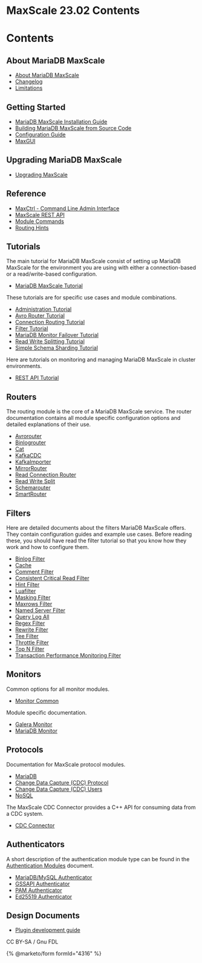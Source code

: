 
# MaxScale 23.02 Contents

# Contents


## About MariaDB MaxScale


* [About MariaDB MaxScale](mariadb-maxscale-23-02-about/mariadb-maxscale-2302-about-mariadb-maxscale.md)
* [Changelog](mariadb-maxscale-2302-changelog.md)
* [Limitations](mariadb-maxscale-23-02-about/mariadb-maxscale-2302-limitations-and-known-issues-within-mariadb-maxscale.md)


## Getting Started


* [MariaDB MaxScale Installation Guide](mariadb-maxscale-23-02-getting-started/mariadb-maxscale-2302-mariadb-maxscale-installation-guide.md)
* [Building MariaDB MaxScale from Source Code](mariadb-maxscale-23-02-getting-started/mariadb-maxscale-2302-building-mariadb-maxscale-from-source-code.md)
* [Configuration Guide](mariadb-maxscale-23-02-getting-started/mariadb-maxscale-2302-mariadb-maxscale-configuration-guide.md)
* [MaxGUI](mariadb-maxscale-23-02-getting-started/mariadb-maxscale-2302-mariadb-maxscale-maxgui-guide.md)


## Upgrading MariaDB MaxScale


* [Upgrading MaxScale](mariadb-maxscale-23-02-upgrading/mariadb-maxscale-2302-maxscale-2302-upgrading-mariadb-maxscale.md)


## Reference


* [MaxCtrl - Command Line Admin Interface](mariadb-maxscale-23-02-reference/mariadb-maxscale-2302-maxctrl.md)
* [MaxScale REST API](mariadb-maxscale-23-02-rest-api/mariadb-maxscale-2302-rest-api.md)
* [Module Commands](mariadb-maxscale-23-02-reference/mariadb-maxscale-2302-module-commands.md)
* [Routing Hints](mariadb-maxscale-23-02-reference/mariadb-maxscale-2302-hint-syntax.md)


## Tutorials


The main tutorial for MariaDB MaxScale consist of setting up MariaDB MaxScale for the environment you are using with either a connection-based or a read/write-based configuration.


* [MariaDB MaxScale Tutorial](mariadb-maxscale-23-02-tutorials/mariadb-maxscale-2302-setting-up-mariadb-maxscale.md)


These tutorials are for specific use cases and module combinations.


* [Administration Tutorial](mariadb-maxscale-23-02-tutorials/mariadb-maxscale-2302-mariadb-maxscale-administration-tutorial.md)
* [Avro Router Tutorial](mariadb-maxscale-23-02-tutorials/mariadb-maxscale-2302-avrorouter-tutorial.md)
* [Connection Routing Tutorial](mariadb-maxscale-23-02-tutorials/mariadb-maxscale-2302-connection-routing-with-mariadb-maxscale.md)
* [Filter Tutorial](mariadb-maxscale-23-02-tutorials/mariadb-maxscale-2302-filters.md)
* [MariaDB Monitor Failover Tutorial](mariadb-maxscale-23-02-tutorials/mariadb-maxscale-2302-automatic-failover-with-mariadb-monitor.md)
* [Read Write Splitting Tutorial](mariadb-maxscale-23-02-tutorials/mariadb-maxscale-2302-read-write-splitting-with-mariadb-maxscale.md)
* [Simple Schema Sharding Tutorial](mariadb-maxscale-23-02-tutorials/mariadb-maxscale-2302-simple-sharding-with-two-servers.md)


Here are tutorials on monitoring and managing MariaDB MaxScale in cluster environments.


* [REST API Tutorial](mariadb-maxscale-23-02-tutorials/mariadb-maxscale-2302-rest-api-tutorial.md)


## Routers


The routing module is the core of a MariaDB MaxScale service. The router documentation
contains all module specific configuration options and detailed explanations
of their use.


* [Avrorouter](mariadb-maxscale-23-02-routers/mariadb-maxscale-2302-avrorouter.md)
* [Binlogrouter](mariadb-maxscale-23-02-routers/mariadb-maxscale-2302-binlogrouter.md)
* [Cat](mariadb-maxscale-23-02-routers/mariadb-maxscale-2302-cat.md)
* [KafkaCDC](mariadb-maxscale-23-02-routers/mariadb-maxscale-2302-kafkacdc.md)
* [KafkaImporter](https://mariadb.com/kb/en/mariadb-maxscale-2302-kafkaimporter/)
* [MirrorRouter](mariadb-maxscale-23-02-routers/mariadb-maxscale-2302-mirror.md)
* [Read Connection Router](mariadb-maxscale-23-02-routers/mariadb-maxscale-2302-readconnroute.md)
* [Read Write Split](mariadb-maxscale-23-02-routers/mariadb-maxscale-2302-readwritesplit.md)
* [Schemarouter](mariadb-maxscale-23-02-routers/mariadb-maxscale-2302-schemarouter.md)
* [SmartRouter](mariadb-maxscale-23-02-routers/mariadb-maxscale-2302-smartrouter.md)


## Filters


Here are detailed documents about the filters MariaDB MaxScale offers. They contain configuration guides and example use cases. Before reading these, you should have read the filter tutorial so that you know how they work and how to configure them.


* [Binlog Filter](mariadb-maxscale-23-02-filters/mariadb-maxscale-2302-binlog-filter.md)
* [Cache](mariadb-maxscale-23-02-filters/mariadb-maxscale-2302-cache.md)
* [Comment Filter](mariadb-maxscale-23-02-filters/mariadb-maxscale-2302-comment-filter.md)
* [Consistent Critical Read Filter](mariadb-maxscale-23-02-filters/mariadb-maxscale-2302-consistent-critical-read-filter.md)
* [Hint Filter](mariadb-maxscale-23-02-filters/mariadb-maxscale-2302-hintfilter.md)
* [Luafilter](mariadb-maxscale-23-02-filters/mariadb-maxscale-2302-lua-filter.md)
* [Masking Filter](mariadb-maxscale-23-02-filters/mariadb-maxscale-2302-masking.md)
* [Maxrows Filter](mariadb-maxscale-23-02-filters/mariadb-maxscale-2302-maxrows.md)
* [Named Server Filter](mariadb-maxscale-23-02-filters/mariadb-maxscale-2302-named-server-filter.md)
* [Query Log All](mariadb-maxscale-23-02-filters/mariadb-maxscale-2302-query-log-all-filter.md)
* [Regex Filter](mariadb-maxscale-23-02-filters/mariadb-maxscale-2302-regex-filter.md)
* [Rewrite Filter](mariadb-maxscale-23-02-filters/mariadb-maxscale-2302-rewrite-filter.md)
* [Tee Filter](mariadb-maxscale-23-02-filters/mariadb-maxscale-2302-tee-filter.md)
* [Throttle Filter](mariadb-maxscale-23-02-filters/mariadb-maxscale-2302-throttle.md)
* [Top N Filter](mariadb-maxscale-23-02-filters/mariadb-maxscale-2302-top-filter.md)
* [Transaction Performance Monitoring Filter](mariadb-maxscale-23-02-filters/mariadb-maxscale-2302-transaction-performance-monitoring-filter.md)


## Monitors


Common options for all monitor modules.


* [Monitor Common](mariadb-maxscale-23-02-monitors/mariadb-maxscale-2302-common-monitor-parameters.md)


Module specific documentation.


* [Galera Monitor](mariadb-maxscale-23-02-monitors/mariadb-maxscale-2302-galera-monitor.md)
* [MariaDB Monitor](mariadb-maxscale-23-02-monitors/mariadb-maxscale-2302-mariadb-monitor.md)


## Protocols


Documentation for MaxScale protocol modules.


* [MariaDB](mariadb-maxscale-23-02-protocols/mariadb-maxscale-2302-maxscale-2302-mariadb-protocol-module.md)
* [Change Data Capture (CDC) Protocol](mariadb-maxscale-23-02-protocols/mariadb-maxscale-2302-change-data-capture-cdc-protocol.md)
* [Change Data Capture (CDC) Users](mariadb-maxscale-23-02-protocols/mariadb-maxscale-2302-change-data-capture-cdc-users.md)
* [NoSQL](mariadb-maxscale-23-02-protocols/mariadb-maxscale-2302-nosql-protocol-module.md)


The MaxScale CDC Connector provides a C++ API for consuming data from a CDC system.


* [CDC Connector](mariadb-maxscale-23-02-connectors/mariadb-maxscale-2302-maxscale-cdc-connector.md)


## Authenticators


A short description of the authentication module type can be found in the
[Authentication Modules](mariadb-maxscale-23-02-authenticators/mariadb-maxscale-2302-authentication-modules.md)
document.


* [MariaDB/MySQL Authenticator](mariadb-maxscale-23-02-authenticators/mariadb-maxscale-2302-mysql-authenticator.md)
* [GSSAPI Authenticator](mariadb-maxscale-23-02-authenticators/mariadb-maxscale-2302-gssapi-client-authenticator.md)
* [PAM Authenticator](mariadb-maxscale-23-02-authenticators/mariadb-maxscale-2302-pam-authenticator.md)
* [Ed25519 Authenticator](mariadb-maxscale-23-02-authenticators/mariadb-maxscale-2302-ed25519-authenticator.md)


## Design Documents


* [Plugin development guide](mariadb-maxscale-23-02-design-documents/mariadb-maxscale-2302-mariadb-maxscale-plugin-development-guide.md)


CC BY-SA / Gnu FDL


{% @marketo/form formId="4316" %}
